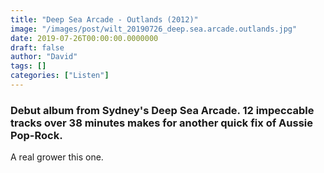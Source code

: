 ```yaml
---
title: "Deep Sea Arcade - Outlands (2012)"
image: "/images/post/wilt_20190726_deep.sea.arcade.outlands.jpg"
date: 2019-07-26T00:00:00.0000000
draft: false
author: "David"
tags: []
categories: ["Listen"]
---
```

### Debut album from Sydney's Deep Sea Arcade. 12 impeccable tracks over 38 minutes makes for another quick fix of Aussie Pop-Rock.

 A real grower this one.